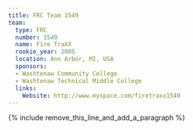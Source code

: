 ```yaml
---
title: FRC Team 1549
team:
  type: FRC
  number: 1549
  name: Fire TraXX
  rookie_year: 2005
  location: Ann Arbor, MI, USA
  sponsors:
  - Washtenaw Community College
  - Washtenaw Technical Middle College
  links:
    Website: http://www.myspace.com/firetraxx1549
---
```


{% include remove_this_line_and_add_a_paragraph %}